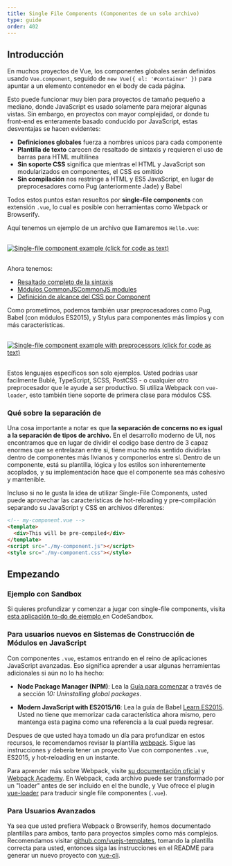 ```yaml
---
title: Single File Components (Componentes de un solo archivo)
type: guide
order: 402
---
```


## Introducción

En muchos proyectos de Vue, los componentes globales serán definidos usando `Vue.component`, seguido de `new Vue({ el: '#container' })` para apuntar a un elemento contenedor en el body de cada página.

Esto puede funcionar muy bien para proyectos de tamaño pequeño a mediano, donde JavaScript es usado solamente para mejorar algunas vistas. Sin embargo, en proyectos con mayor complejidad, or donde tu front-end es enteramente basado conducido por JavaScript, estas desventajas se hacen evidentes:

- **Definiciones globales** fuerza a nombres unicos para cada componente
- **Plantilla de texto** carecen de resaltado de sintaxis y requieren el uso de barras para HTML multilínea
- **Sin soporte CSS** significa que mientras el HTML y JavaScript son modularizados en componentes, el CSS es omitido
- **Sin compilación** nos restringe a HTML y ES5 JavaScript, en lugar de preprocesadores como Pug (anteriormente Jade) y Babel

Todos estos puntos estan resueltos por **single-file components** con extensión `.vue`, lo cual es posible con herramientas como Webpack or Browserify.

Aquí tenemos un ejemplo de un archivo que llamaremos `Hello.vue`:

<a href="https://gist.github.com/chrisvfritz/e2b6a6110e0829d78fa4aedf7cf6b235" target="_blank"><img src="/images/vue-component.png" alt="Single-file component example (click for code as text)" style="display: block; margin: 30px auto;"></a>

Ahora tenemos:

- [Resaltado completo de la sintaxis](https://github.com/vuejs/awesome-vue#source-code-editing)
- [Módulos CommonJSCommonJS modules](https://webpack.js.org/concepts/modules/#what-is-a-webpack-module)
- [Definición de alcance del CSS por Component](https://vue-loader.vuejs.org/en/features/scoped-css.html)

Como prometimos, podemos también usar preprocesadores como Pug, Babel (con módulos ES2015), y Stylus para componentes más limpios y con más características.

<a href="https://gist.github.com/chrisvfritz/1c9f2daea9bc078dcb47e9a82e5f7587" target="_blank"><img src="/images/vue-component-with-preprocessors.png" alt="Single-file component example with preprocessors (click for code as text)" style="display: block; margin: 30px auto;"></a>

Estos lenguajes específicos son solo ejemplos. Usted podrías usar facilmente Bublé, TypeScript, SCSS, PostCSS - o cualquier otro preprocesador que le ayude a ser productivo. Si utiliza Webpack con `vue-loader`, esto también tiene soporte de primera clase para módulos CSS.

### Qué sobre la separación de

Una cosa importante a notar es que **la separación de concerns no es igual a la separación de tipos de archivo.** En el desarrollo moderno de UI, nos encontramos que en lugar de dividir el codigo base dentro de 3 capaz enormes que se entrelazan entre si, tiene mucho más sentido dividirlas dentro de componentes más livianos y componerlos entre sí.  Dentro de un componente, está su plantilla, lógica y los estilos son inherentemente acoplados, y su implementación hace que el componente sea más cohesivo y mantenible.

Incluso si no le gusta la idea de utilizar Single-File Components, usted puede aprovechar las características de hot-reloading y pre-compilación separando su JavaScript y CSS en archivos diferentes:

``` html
<!-- my-component.vue -->
<template>
  <div>This will be pre-compiled</div>
</template>
<script src="./my-component.js"></script>
<style src="./my-component.css"></style>
```

## Empezando

### Ejemplo con Sandbox

Si quieres profundizar y comenzar a jugar con single-file components, visita [esta aplicación to-do de ejemplo ](https://codesandbox.io/s/o29j95wx9) en CodeSandbox.

### Para usuarios nuevos en Sistemas de Construcción de Módulos en JavaScript

Con componentes `.vue`, estamos entrando en el reino de aplicaciones JavaScript avanzadas. Eso significa aprender a usar algunas herramientas adicionales si aún no lo ha hecho:

- **Node Package Manager (NPM)**: Lea la [Guía para comenzar](https://docs.npmjs.com/getting-started/what-is-npm) a través de a sección _10: Uninstalling global packages_.

- **Modern JavaScript with ES2015/16**: Lea la guía de Babel [Learn ES2015](https://babeljs.io/docs/learn-es2015/). Usted no tiene que memorizar cada característica ahora mismo, pero mantenga esta pagina como una referencia a la cual pueda regresar.

Despues de que usted haya tomado un día para profundizar en estos recursos, le recomendamos revisar la plantilla [webpack](https://vuejs-templates.github.io/webpack). Sigue las instrucciones y debería tener un proyecto Vue con componentes `.vue`, ES2015, y hot-reloading en un instante.

Para aprender más sobre Webpack, visite [su documentación oficial](https://webpack.js.org/configuration/) y [Webpack Academy](https://webpack.academy/p/the-core-concepts). En Webpack, cada archivo puede ser transformado por un "loader" antes de ser incluido en el the bundle, y Vue ofrece el plugin [vue-loader](https://vue-loader.vuejs.org) para traducir single file componentes (`.vue`).

### Para Usuarios Avanzados

Ya sea que usted prefiera Webpack o Browserify, hemos documentado plantillas para ambos, tanto para proyectos simples como más complejos. Recomendamos visitar [github.com/vuejs-templates](https://github.com/vuejs-templates), tomando la plantilla correcta para usted, entonces siga las instrucciones en el README para generar un nuevo proyecto con [vue-cli](https://github.com/vuejs/vue-cli).
